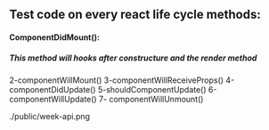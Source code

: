 ## Test code on every react life cycle methods:

 #### ComponentDidMount():
 ##### This method will hooks after constructure and the render method
 
 2-componentWillMount()
 3-componentWillReceiveProps()
 4-componentDidUpdate()
 5-shouldComponentUpdate()
 6-componentWillUpdate()
 7- componentWillUnmount()
 
 ./public/week-api.png
